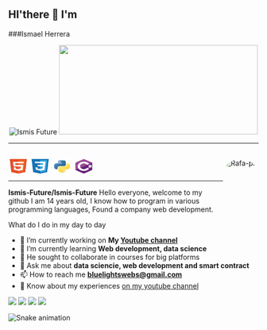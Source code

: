 ## HI'there 👋 I'm 
###Ismael Herrera
<div align="center"><img src="https://github-readme-stats.vercel.app/api?username=Ismis-Future&theme=prussian&show_icons=true&locale=en" alt="Ismis Future" /> <img height="180em" width="400em" src="https://github-readme-stats.vercel.app/api/top-langs/?username=Ismis-Future&layout=compact&langs_count=7&theme=prussian"/>
<div[![trophy](https://github-profile-trophy.vercel.app/?Ismis-Future=ryo-ma&theme=onedark)](https://github.com/ryo-ma/github-profile-trophy)/>

</div> 
<hr>
<div style="display: inline_block"><br>
  <img align="center" alt="Rafa-HTML" height="30" width="40" src="https://raw.githubusercontent.com/devicons/devicon/master/icons/html5/html5-original.svg">
  <img align="center" alt="Rafa-CSS" height="30" width="40" src="https://raw.githubusercontent.com/devicons/devicon/master/icons/css3/css3-original.svg">
  <img align="center" alt="Rafa-Python" height="30" width="40" src="https://raw.githubusercontent.com/devicons/devicon/master/icons/python/python-original.svg">
  <img align="center" alt="Rafa-Csharp" height="30" width="40" src="https://raw.githubusercontent.com/devicons/devicon/master/icons/csharp/csharp-original.svg">
  <img align="right" alt="Rafa-pic" height="150" style="border-radius:50px;" src="https://avatars.githubusercontent.com/u/79584395?v=4">
</div>
<hr>

**Ismis-Future/Ismis-Future** Hello everyone, welcome to my github I am 14 years old, I know how to program in various programming languages, Found a company
web development.
 
</div>
What do I do in my day to day

- 📝 I’m currently working on **My [Youtube channel](https://www.youtube.com/channel/UCpShfqHcTduURlVihvknzXg)**
- 🌱 I’m currently learning **Web development, data science**
- 👯 He sought to collaborate in courses for big platforms
- 💬 Ask me about **data sciencie, web development and smart contract**
- 📫 How to reach me **bluelightswebs@gmail.com**
- 📄 Know about my experiences [on my youtube channel](https://www.youtube.com/channel/UCpShfqHcTduURlVihvknzXg)

<div> 
  <a href="https://www.youtube.com/channel/UCpShfqHcTduURlVihvknzXg" target="_blank"><img src="https://img.shields.io/badge/YouTube-FF0000?style=for-the-badge&logo=youtube&logoColor=white" target="_blank"></a>
  <a href="https://www.instagram.com/isma_herr/![py](https://user-images.githubusercontent.com/79584395/146001292-7ee3afc0-7a7a-4ef0-b0df-88d4a644ec2e.png)
" target="_blank"><img src="https://img.shields.io/badge/-Instagram-%23E4405F?style=for-the-badge&logo=instagram&logoColor=white" target="_blank"></a>
 <a href="https://discord.gg/Dc8DKDAyFn" target="_blank"><img src="https://img.shields.io/badge/Discord-7289DA?style=for-the-badge&logo=discord&logoColor=white" target="_blank"></a> 
  <a href = "mailto:herreraismael469@gmail.com"><img src="https://img.shields.io/badge/-Gmail-%23333?style=for-the-badge&logo=gmail&logoColor=white" target="_blank"></a>
 
  ![Snake animation](https://github.com/Ismis-Future/Ismis-Future/blob/output/github-contribution-grid-snake.svg)
